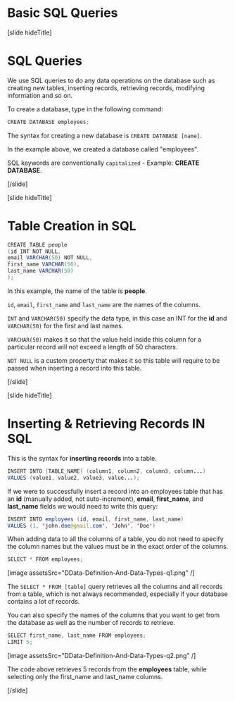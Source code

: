# Basic SQL Queries

[slide hideTitle]

# SQL Queries

We use SQL queries to do any data operations on the database such as creating new tables, inserting records, retrieving records, modifying information and so on.

To create a database, type in the following command:

```Java
CREATE DATABASE employees;  
```

The syntax for creating a new database is `CREATE DATABASE [name]`.

In the example above, we created a database called "employees".


SQL keywords are conventionally `capitalized` - Example: **CREATE DATABASE**.

[/slide]

[slide hideTitle]

# Table Creation in SQL

```Java
CREATE TABLE people
(id INT NOT NULL,
email VARCHAR(50) NOT NULL,
first_name VARCHAR(50),
last_name VARCHAR(50)
);
```

In this example, the name of the table is **people**.

`id`, `email`, `first_name` and `last_name` are the names of the columns.

`INT` and `VARCHAR(50)` specify the data type, in this case an INT for the **id** and `VARCHAR(50)` for the first and last names.

`VARCHAR(50)` makes it so that the value held inside this column for a particular record will not exceed a length of 50 characters.

`NOT NULL` is a custom property that makes it so  this table will require to be passed when inserting a record into this table.


[/slide]

[slide hideTitle]

# Inserting & Retrieving Records IN SQL


This is the syntax for **inserting records** into a table.

```java
INSERT INTO [TABLE_NAME] (column1, column2, column3, column...)
VALUES (value1, value2, value3, value...);
```

If we were to successfully insert a record into an employees table that has an **id** (manually added, not auto-increment), **email**,  **first_name**, and **last_name** fields we would need to write this query:

```java
INSERT INTO employees (id, email, first_name, last_name)
VALUES (1, 'john.doe@gmail.com', 'John', 'Doe')
```

When adding data to all the columns of a table, you do not need to specify the column names but the values must be in the exact order of the columns.

```Java
SELECT * FROM employees; 
```

[image assetsSrc="DData-Definition-And-Data-Types-q1.png" /]


The `SELECT * FROM [table]` query retrieves all the columns and all records from a table, which is not always recommended, especially if your database contains a lot of records.


You can also specify the names of the columns that you want to get from the database as well as the number of records to retrieve.

```Java
SELECT first_name, last_name FROM employees; 
LIMIT 5;                                  
```

[image assetsSrc="DData-Definition-And-Data-Types-q2.png" /]


The code above retrieves 5 records from the **employees** table, while selecting only the first_name and last_name columns.



[/slide]
